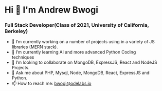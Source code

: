 # Hi 👋 I'm Andrew Bwogi
### Full Stack Developer(Class of 2021, University of California, Berkeley)

- 🔭 I’m currently working on a number of projects using in a variety of JS libraries (MERN stack).
- 🌱 I’m currently learning AI and more advanced Python Coding techniques
- 👯 I’m looking to collaborate on MongoDB, ExpressJS, React and NodeJS Projects.
- 💬 Ask me about PHP, Mysql, Node, MongoDB, React, ExpressJS and Python.
- 📫 How to reach me: bwogi@odelabs.io
<!-- 🤔 I’m looking for help with ...
- 😄 Pronouns: He/Him
- ⚡ Fun fact: ... -->
